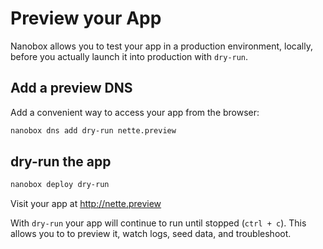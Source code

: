 # Preview your App

Nanobox allows you to test your app in a production environment, locally, before you actually launch it into production with `dry-run`.

## Add a preview DNS
Add a convenient way to access your app from the browser:

```bash
nanobox dns add dry-run nette.preview
```

## dry-run the app

```bash
nanobox deploy dry-run
```

Visit your app at <a href="http://nette.preview" target="\_blank">http://nette.preview</a>

With `dry-run` your app will continue to run until stopped (`ctrl + c`). This allows you to to preview it, watch logs, seed data, and troubleshoot.
